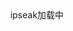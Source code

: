 <div id="tip" style="text-align:center;">ipseak加载中</div>
<div id="ispeak"></div>
<link
  rel="stylesheet"
  href="https://cdn.staticfile.org/highlight.js/10.6.0/styles/atom-one-dark.min.css"
/>
<link
  rel="stylesheet"
  href="https://cdn.jsdelivr.net/npm/ispeak@4.4.0/style.css"
/>

<script src="https://cdn.staticfile.org/highlight.js/10.6.0/highlight.min.js"></script>
<script src="https://cdn.staticfile.org/marked/2.0.0/marked.min.js"></script>
<script src="https://cdn.jsdelivr.net/npm/ispeak@4.4.0/ispeak.umd.js"></script>
<!-- CSS -->
<link href="https://unpkg.com/artalk@2.3.4/dist/Artalk.css" rel="stylesheet" />
<!-- JS -->
<script src="https://unpkg.com/artalk@2.3.4/dist/Artalk.js"></script>
<script>
  var head = document.getElementsByTagName('head')[0]
  var meta = document.createElement('meta')
  meta.name = 'referrer'
  meta.content = 'no-referrer'
  head.appendChild(meta)
  if (ispeak) {
    export interface initOptions {
  // 绑定的标签
  el?: string
  // api地址
  api: string
  // ispeak作者
  author: string
  // 每页speak显示的条数
  pageSize?: number
  // 懒加载失败时显示的图像
  fail_img?: string
  // loading的图片
  loading_img?: string
  // speak页面路径
  speakPage?: string
  githubClientId?: string
  // 是否隐藏评论按钮
  hideComment?: boolean
  // 初始化评论的回调函数
  comment?: (speak: SpeakType) => void
  // 创建div标签时的类名
  commentClass?: string
  }
      .then(function () {
        console.log('ispeak 加载完成')
        document.getElementById('tip').style.display = 'none'
      })
  } else {
    document.getElementById('tip').innerHTML = 'ipseak依赖加载失败！'
  }
</script>
